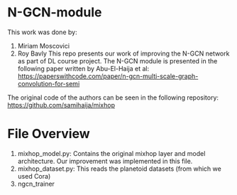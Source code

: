 # N-GCN-module
This work was done by:
1. Miriam Moscovici
2. Roy Bavly
This repo presents our work of improving the N-GCN network as part of DL course project.
The N-GCN module is presented in the following paper written by Abu-El-Haija et al:
https://paperswithcode.com/paper/n-gcn-multi-scale-graph-convolution-for-semi

The original code of the authors can be seen in the following repository:
https://github.com/samihaija/mixhop

# File Overview
1. mixhop_model.py: Contains the original mixhop layer and model architecture. Our improvement was implemented in this file.
2. mixhop_dataset.py: This reads the planetoid datasets (from which we used Cora)
3. ngcn_trainer

